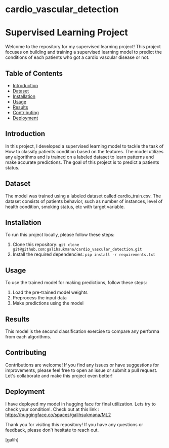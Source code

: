 # cardio_vascular_detection
# Supervised Learning Project

Welcome to the repository for my supervised learning project! This project focuses on building and training a supervised learning model to predict the conditions of each patients who got a cardio vascular disease or not.

## Table of Contents
- [Introduction](#introduction)
- [Dataset](#dataset)
- [Installation](#installation)
- [Usage](#usage)
- [Results](#results)
- [Contributing](#contributing)
- [Deployment](#Deployment)

## Introduction
In this project, I developed a supervised learning model to tackle the task of How to classify patients condition based on the features. The model utilizes any algorithms and is trained on a labeled dataset to learn patterns and make accurate predictions. The goal of this project is to predict a patients status.

## Dataset
The model was trained using a labeled dataset called cardio_train.csv. The dataset consists of patients behavior, such as number of instances, level of health condition, smoking status, etc with target variable.

## Installation
To run this project locally, please follow these steps:
1. Clone this repository: `git clone git@github.com:galihsukmana/cardio_vascular_detection.git`
2. Install the required dependencies: `pip install -r requirements.txt`

## Usage
To use the trained model for making predictions, follow these steps:
1. Load the pre-trained model weights
2. Preprocess the input data
3. Make predictions using the model


## Results
This model is the second classification exercise to compare any performa from each algorithms.

## Contributing
Contributions are welcome! If you find any issues or have suggestions for improvements, please feel free to open an issue or submit a pull request. Let's collaborate and make this project even better!

## Deployment
I have deployed my model in hugging face for final utilization. Lets try to check your condition!. Check out at this link : https://huggingface.co/spaces/galihsukmana/ML2 


Thank you for visiting this repository! If you have any questions or feedback, please don't hesitate to reach out.

[galih]